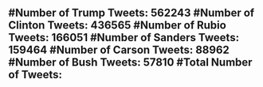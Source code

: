 #Number of Trump Tweets: 562243
#Number of Clinton Tweets: 436565
#Number of Rubio Tweets: 166051
#Number of Sanders Tweets: 159464
#Number of Carson Tweets: 88962
#Number of Bush Tweets: 57810
#Total Number of Tweets:  
---
